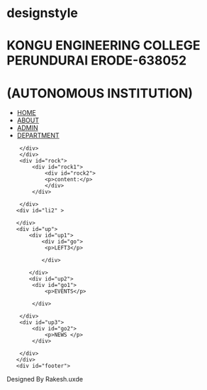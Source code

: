 # designstyle<!DOCTYPE html>
<html lang="en">
<head>
    <meta charset="UTF-8">
    <meta http-equiv="X-UA-Compatible" content="IE=edge">
    <meta name="viewport" content="width=device-width, initial-scale=1.0">
    <title>clg</title>
<link rel="stylesheet" type="text/css" href="styles.css"/>
</head>
<body>
<div id="header">
    <div id="headertext">
        <h1>KONGU ENGINEERING COLLEGE PERUNDURAI ERODE-638052</h1>
    </div>
    <div id="headertexts">
        <h1>(AUTONOMOUS INSTITUTION)</h1>
    </div>
    </div>
    <div id="header2">
        <div id ="headertext1">
            <ul>
                <li><a href="#">HOME</a></li>
                <li><a href="#">ABOUT</a></li>
                <li><a href="#">ADMIN</a></li>
                <li><a href="#">DEPARTMENT</a></li>
            </ul>
            
        </div>
        </div>
        <div id="rock">
            <div id="rock1">
                <div id="rock2">
                <p>content:</p>
                </div>
            </div>

        </div>
       <div id="li2" >

       </div>
       <div id="up">
           <div id="up1">
               <div id="go">
                <p>LEFT3</p>

               </div>

           </div>
           <div id="up2">
            <div id="go1">
                <p>EVENTS</p>
                   
            </div>
               
        </div>
        <div id="up3">
            <div id="go2">
                <p>NEWS </p>
            </div>
               
        </div>
       </div>
       <div id="footer">
<p>Designed By Rakesh.uxde</p>
       </div>


    
</body>
</html>
